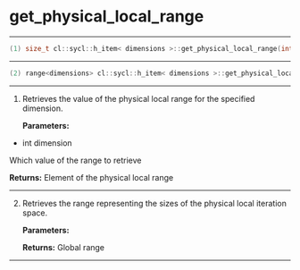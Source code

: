 # get_physical_local_range

---

```cpp
(1) size_t cl::sycl::h_item< dimensions >::get_physical_local_range(int dimension) const
```

---

```cpp
(2) range<dimensions> cl::sycl::h_item< dimensions >::get_physical_local_range() const
```

---

1. Retrieves the value of the physical local range for the specified dimension. 

   **Parameters:**

  * int dimension

   Which value of the range to retrieve 

   **Returns:** Element of the physical local range 

---

2. Retrieves the range representing the sizes of the physical local iteration space. 

   **Parameters:**

   **Returns:** Global range 

---

